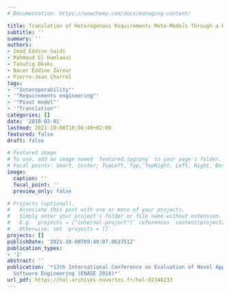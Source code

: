 ```yaml
---
# Documentation: https://wowchemy.com/docs/managing-content/

title: Translation of Heterogenous Requirements Meta-Models Through a Pivot Meta-Model
subtitle: ''
summary: ''
authors:
- Imad Eddine Saidi
- Mahmoud El Hamlaoui
- Taoufiq Dkaki
- Nacer Eddine Zarour
- Pierre-Jean Charrel
tags:
- '"Interoperability"'
- '"Requirements engineering"'
- '"Pivot model"'
- '"Translation"'
categories: []
date: '2018-03-01'
lastmod: 2021-10-08T10:56:49+02:00
featured: false
draft: false

# Featured image
# To use, add an image named `featured.jpg/png` to your page's folder.
# Focal points: Smart, Center, TopLeft, Top, TopRight, Left, Right, BottomLeft, Bottom, BottomRight.
image:
  caption: ''
  focal_point: ''
  preview_only: false

# Projects (optional).
#   Associate this post with one or more of your projects.
#   Simply enter your project's folder or file name without extension.
#   E.g. `projects = ["internal-project"]` references `content/project/deep-learning/index.md`.
#   Otherwise, set `projects = []`.
projects: []
publishDate: '2021-10-08T09:48:07.063751Z'
publication_types:
- '1'
abstract: ''
publication: '*13th International Conference on Evaluation of Novel Approaches to
  Software Engineering (ENASE 2018)*'
url_pdf: https://hal.archives-ouvertes.fr/hal-02348233
---
```

